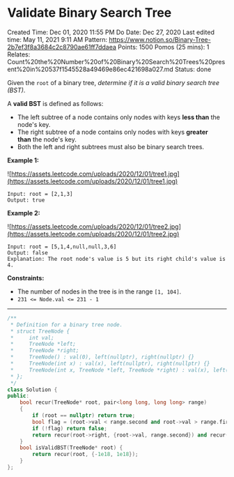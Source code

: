 # Validate Binary Search Tree

Created Time: Dec 01, 2020 11:55 PM
Do Date: Dec 27, 2020
Last edited time: May 11, 2021 9:11 AM
Pattern: https://www.notion.so/Binary-Tree-2b7ef3f8a3684c2c8790ae61ff7ddaea
Points: 1500
Pomos (25 mins): 1
Relates: Count%20the%20Number%20of%20Binary%20Search%20Trees%20present%20in%20537f1545528a49469e86ec421698a027.md
Status: done

Given the `root` of a binary tree, *determine if it is a valid binary search tree (BST)*.

A **valid BST** is defined as follows:

- The left subtree of a node contains only nodes with keys **less than** the node's key.
- The right subtree of a node contains only nodes with keys **greater than** the node's key.
- Both the left and right subtrees must also be binary search trees.

**Example 1:**

![https://assets.leetcode.com/uploads/2020/12/01/tree1.jpg](https://assets.leetcode.com/uploads/2020/12/01/tree1.jpg)

```
Input: root = [2,1,3]
Output: true

```

**Example 2:**

![https://assets.leetcode.com/uploads/2020/12/01/tree2.jpg](https://assets.leetcode.com/uploads/2020/12/01/tree2.jpg)

```
Input: root = [5,1,4,null,null,3,6]
Output: false
Explanation: The root node's value is 5 but its right child's value is 4.

```

**Constraints:**

- The number of nodes in the tree is in the range `[1, 104]`.
- `231 <= Node.val <= 231 - 1`

---

```cpp
/**
 * Definition for a binary tree node.
 * struct TreeNode {
 *     int val;
 *     TreeNode *left;
 *     TreeNode *right;
 *     TreeNode() : val(0), left(nullptr), right(nullptr) {}
 *     TreeNode(int x) : val(x), left(nullptr), right(nullptr) {}
 *     TreeNode(int x, TreeNode *left, TreeNode *right) : val(x), left(left), right(right) {}
 * };
 */
class Solution {
public:
    bool recur(TreeNode* root, pair<long long, long long> range)
    {
        if (root == nullptr) return true; 
        bool flag = (root->val < range.second and root->val > range.first); 
        if (!flag) return false; 
        return recur(root->right, {root->val, range.second}) and recur(root->left, {range.first, root->val}); 
    }
    bool isValidBST(TreeNode* root) {
        return recur(root, {-1e18, 1e18}); 
    }
};
```